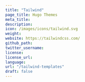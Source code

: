 ```yaml
---
title: "Tailwind"
page_title: Hugo Themes
meta_title: 
description: 
icon: /images/icons/tailwind.svg
weight: 
website: https://tailwindcss.com/
github_path: 
twitter_username: 
license: 
license_url: 
language: 
url: "/tailwind-templates"
draft: false
---
```

